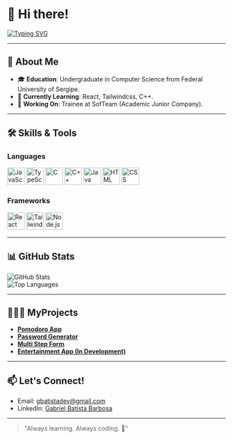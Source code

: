 # 👋 Hi there!

[![Typing SVG](https://readme-typing-svg.herokuapp.com?font=&weight=900&size=30&duration=2000&pause=1000&color=29FFA0&center=true&vCenter=true&width=435&lines=WELCOME!%F0%9F%91%8B;I'm+Gabriel)](https://git.io/typing-svg)

---

## 🚀 About Me

- 🎓 **Education**: Undergraduate in Computer Science from Federal University of Sergipe.
- 🌱 **Currently Learning**: React, Tailwindcss, C++.
- 💼 **Working On**: Trainee at SofTeam (Academic Junior Company).

---

## 🛠️ Skills & Tools

### **Languages**

<div>
  <img src="https://cdn.jsdelivr.net/gh/devicons/devicon/icons/javascript/javascript-original.svg" alt="JavaScript" width="40" height="40"/>
  <img src="https://cdn.jsdelivr.net/gh/devicons/devicon/icons/typescript/typescript-original.svg" alt="TypeScript" width="40" height="40"/>
  <img src="https://cdn.jsdelivr.net/gh/devicons/devicon/icons/c/c-original.svg" alt="C" width="40" height="40"/>
  <img src="https://cdn.jsdelivr.net/gh/devicons/devicon/icons/cplusplus/cplusplus-original.svg" alt="C++" width="40" height="40"/>
  <img src="https://cdn.jsdelivr.net/gh/devicons/devicon/icons/java/java-original.svg" alt="Java" width="40" height="40"/>
  <img src="https://cdn.jsdelivr.net/gh/devicons/devicon/icons/html5/html5-original.svg" alt="HTML" width="40" height="40"/>
  <img src="https://cdn.jsdelivr.net/gh/devicons/devicon/icons/css3/css3-original.svg" alt="CSS" width="40" height="40"/>
</div>

### **Frameworks**

<div>
  <img src="https://cdn.jsdelivr.net/gh/devicons/devicon/icons/react/react-original.svg" alt="React" width="40" height="40"/>
  <img src="https://user-images.githubusercontent.com/25181517/202896760-337261ed-ee92-4979-84c4-d4b829c7355d.png" alt="TailwindCSS" width="40" height="40"/>
  <img src="https://user-images.githubusercontent.com/25181517/183568594-85e280a7-0d7e-4d1a-9028-c8c2209e073c.png" alt="Node.js Logo" width="40" height="40" />
</div>

---

## 📊 GitHub Stats

![GitHub Stats](https://github-readme-stats.vercel.app/api?username=gbatistaa&show_icons=true&theme=radical)  
![Top Languages](https://github-readme-stats.vercel.app/api/top-langs/?username=gbatistaa&layout=compact&theme=radical)

---

## 👨🏽‍💻 MyProjects

- [**Pomodoro App**](https://github.com/gbatistaa/pomodoro-app)
- [**Password Generator**](https://github.com/gbatistaa/password-generator)
- [**Multi Step Form**](https://github.com/gbatistaa/multi-step-form)
- [**Entertainment App (In Development)**](https://github.com/gbatistaa/entertainment-app)

---

## 📫 Let's Connect!

- Email: [gbatistadev@gmail.com](mailto:gbatistadev@gmail.com)
- LinkedIn: [Gabriel Batista Barbosa](https://linkedin.com/in/yourprofile)

---

> "Always learning. Always coding. 🚀"
